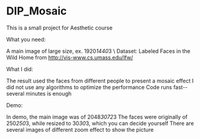 # DIP_Mosaic
This is a small project for Aesthetic course

What you need:

A main image of large size, ex. 1920*1440*3 \\
Dataset: Labeled Faces in the Wild Home from http://vis-www.cs.umass.edu/lfw/

What I did:

The result used the faces from different people to present a mosaic effect
I did not use any algorithms to optimize the performance
Code runs fast--several minutes is enough

Demo:

In demo, the main image was of 2048*3072*3
The faces were originally of 250*250*3, while resized to 30*30*3, which you can decide yourself
There are several images of different zoom effect to show the picture
